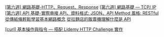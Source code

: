 [[第六週] 網路基礎-HTTP、Request、Response](https://medium.com/@miahsuwork/%E7%AC%AC%E5%85%AD%E9%80%B1-%E7%B6%B2%E8%B7%AF%E5%9F%BA%E7%A4%8E-http-request-response-7d7e0cb88ed8)
[[第六週] 網路基礎 — TCP/ IP](https://medium.com/@miahsuwork/%E7%AC%AC%E5%85%AD%E9%80%B1-%E7%B6%B2%E8%B7%AF%E5%9F%BA%E7%A4%8E-tcp-ip-f89cc09f1f36)
[[第六週] API 基礎-實際串接 API、資料格式: JSON、API Method 風格: RESTful](https://medium.com/@miahsuwork/%E7%AC%AC%E5%85%AD%E9%80%B1-api-%E5%9F%BA%E7%A4%8E-json-restful-curl-%E6%8C%87%E4%BB%A4-28670813764e)
[從傳紙條輕鬆學習基本網路概念](https://miro.medium.com/max/2373/1*Z7v4uPI663Gyk_DKOxvxZA.png)
[從拉麵店的販賣機理解什麼是 API](https://medium.com/@hulitw/ramen-and-api-6238437dc544)

[[curl] 基本操作與指令 — 搭配 Lidemy HTTP Challenge 實作](https://medium.com/@miahsuwork/curl-%E5%9F%BA%E6%9C%AC%E6%93%8D%E4%BD%9C%E8%88%87%E6%8C%87%E4%BB%A4-%E6%90%AD%E9%85%8D-lidemy-http-challenge-%E5%AF%A6%E4%BD%9C-39b79511eb9e)